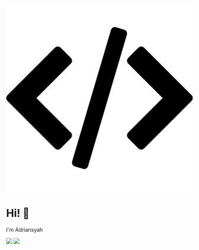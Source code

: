 [
![](https://github.com/adriansyah-kadir/adriansyah-kadir/blob/main/assets/programming-code-signs.png)
](https://adriansyah-kadir.github.io)
# Hi! :wave:
<p>I'm Adriansyah</p>
<img src="https://github-readme-stats.vercel.app/api?username=adriansyah-kadir&show_icons=true&count_private=true&theme=dark" />
<img src="https://github-readme-stats.vercel.app/api/top-langs/?username=adriansyah-kadir&hide=TeX&layout=compact"/>
